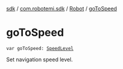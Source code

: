 [sdk](../../index.md) / [com.robotemi.sdk](../index.md) / [Robot](index.md) / [goToSpeed](./go-to-speed.md)

# goToSpeed

`var goToSpeed: `[`SpeedLevel`](../../com.robotemi.sdk.navigation.model/-speed-level/index.md)

Set navigation speed level.

